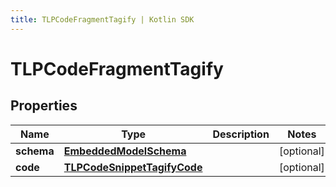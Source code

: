 ```yaml
---
title: TLPCodeFragmentTagify | Kotlin SDK
---
```




# TLPCodeFragmentTagify

## Properties
Name | Type | Description | Notes
------------ | ------------- | ------------- | -------------
**schema** | [**EmbeddedModelSchema**](EmbeddedModelSchema) |  |  [optional]
**code** | [**TLPCodeSnippetTagifyCode**](TLPCodeSnippetTagifyCode) |  |  [optional]




